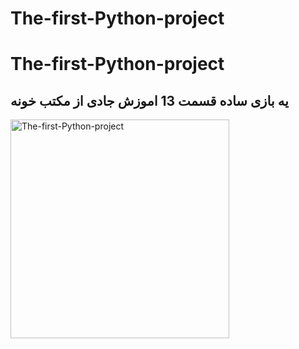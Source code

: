 # The-first-Python-project
<h1 style="size-font:25px">The-first-Python-project</h1>
<h2 style="size-font:20px">
یه بازی ساده قسمت 13 اموزش جادی از مکتب خونه
</h2>
<img src="scr00.png" alt="The-first-Python-project" title="The-first-Python-project" loading="lazy" height="350px" widht="500px">
